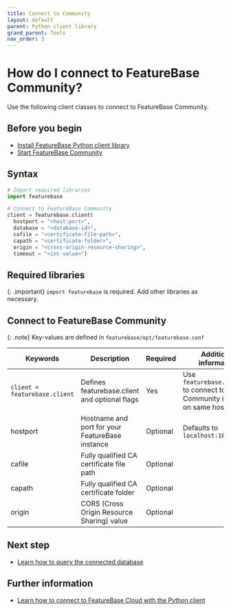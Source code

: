 ```yaml
---
title: Connect to Community
layout: default
parent: Python client library
grand_parent: Tools
nav_order: 3
---
```


# How do I connect to FeatureBase Community?

Use the following client classes to connect to FeatureBase Community.

## Before you begin

* [Install FeatureBase Python client library](/docs/tools/python-client-library/python-client-install)
* [Start FeatureBase Community](/docs/community/com-startup-connect)

## Syntax

```py
# Import required libraries
import featurebase

# Connect to FeatureBase Community
client = featurebase.client(
  hostport = "<host:port>",
  database = "<database-id>",
  cafile = "<certificate-file-path>",
  capath = "<certificate-folder>",
  origin = "<cross-origin-resource-sharing>",
  timeout = "<int-value>")
```

## Required libraries

{: .important}
`import featurebase` is required. Add other libraries as necessary.

## Connect to FeatureBase Community

{: .note}
Key-values are defined in `featurebase/opt/featurebase.conf`

| Keywords | Description | Required | Additional information |
|---|---|---|---|
| `client = featurebase.client` | Defines featurebase.client and optional flags | Yes | Use `featurebase.client()` to connect to Community instance on same host |
| hostport | Hostname and port for your FeatureBase instance | Optional | Defaults to `localhost:10101` |
| cafile | Fully qualified CA certificate file path | Optional |  |
| capath | Fully qualified CA certificate folder | Optional |  |
| origin | CORS (Cross Origin Resource Sharing) value  | Optional |  |

## Next step

* [Learn how to query the connected database](/docs/tools/python-client-library/python-client-query)

## Further information

* [Learn how to connect to FeatureBase Cloud with the Python client](/docs/tools/python-client-library/python-client-connect-cloud)
